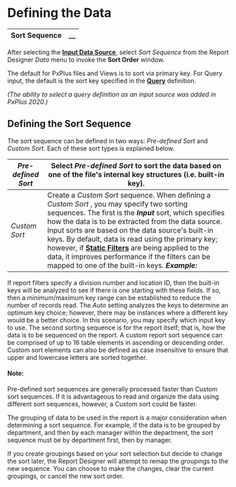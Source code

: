# Defining the Data 

**Sort Sequence** |  **__**  
---|---  
  
After selecting the **[Input Data Source](Input%20Source.md)**, select _Sort Sequence_ from the Report Designer _Data_ menu to invoke the **Sort Order** window.

The default for PxPlus files and Views is to sort via primary key. For Query input, the default is the sort key specified in the **[Query](../../../NOMADS%20Graphical%20Application/Dictionary-Based%20Development/Query%20Subsystem/Query%20Header.htm#keyinfo)** definition.

_(The ability to select a query definition as an input source was added in PxPlus 2020.)_

## Defining the Sort Sequence

The sort sequence can be defined in two ways: _Pre-defined Sort_ and _Custom Sort_. Each of these sort types is explained below.

_Pre-defined Sort_ |  Select _Pre-defined Sort_ to sort the data based on one of the file's internal key structures (i.e. built-in key).  
---|---  
_Custom Sort_ |  Create a _Custom Sort_ sequence. When defining a _Custom Sort_ , you may specify two sorting sequences. The first is the **_Input_** sort, which specifies how the data is to be extracted from the data source. Input sorts are based on the data source's built-in keys. By default, data is read using the primary key; however, if **[Static Filters](Data%20Filters.htm#static)** are being applied to the data, it improves performance if the filters can be mapped to one of the built-in keys. **_Example:_**  
  
If report filters specify a division number and location ID, then the built-in keys will be analyzed to see if there is one starting with these fields. If so, then a minimum/maximum key range can be established to reduce the number of records read. The _Auto_ setting analyzes the keys to determine an optimum key choice; however, there may be instances where a different key would be a better choice. In this scenario, you may specify which input key to use. The second sorting sequence is for the report itself; that is, how the data is to be sequenced on the report. A custom report sort sequence can be comprised of up to 16 table elements in ascending or descending order. Custom sort elements can also be defined as case insensitive to ensure that upper and lowercase letters are sorted together.  
  
#### **Note:**  
Pre-defined sort sequences are generally processed faster than Custom sort sequences. If it is advantageous to read and organize the data using different sort sequences, however, a Custom sort could be faster.

The grouping of data to be used in the report is a major consideration when determining a sort sequence. For example, if the data is to be grouped by department, and then by each manager within the department, the sort sequence must be by department first, then by manager.

If you create groupings based on your sort selection but decide to change the sort later, the Report Designer will attempt to remap the groupings to the new sequence. You can choose to make the changes, clear the current groupings, or cancel the new sort order.

